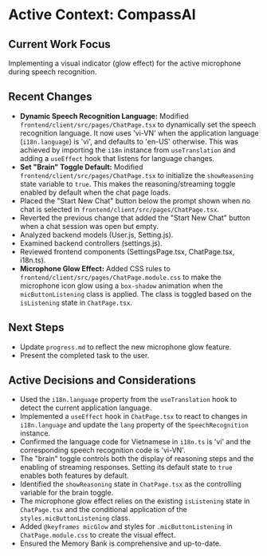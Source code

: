 # Active Context: CompassAI

## Current Work Focus
Implementing a visual indicator (glow effect) for the active microphone during speech recognition.

## Recent Changes
- **Dynamic Speech Recognition Language:** Modified `frontend/client/src/pages/ChatPage.tsx` to dynamically set the speech recognition language. It now uses 'vi-VN' when the application language (`i18n.language`) is 'vi', and defaults to 'en-US' otherwise. This was achieved by importing the `i18n` instance from `useTranslation` and adding a `useEffect` hook that listens for language changes.
- **Set "Brain" Toggle Default:** Modified `frontend/client/src/pages/ChatPage.tsx` to initialize the `showReasoning` state variable to `true`. This makes the reasoning/streaming toggle enabled by default when the chat page loads.
- Placed the "Start New Chat" button below the prompt shown when no chat is selected in `frontend/client/src/pages/ChatPage.tsx`.
- Reverted the previous change that added the "Start New Chat" button when a chat session was open but empty.
- Analyzed backend models (User.js, Setting.js).
- Examined backend controllers (settings.js).
- Reviewed frontend components (SettingsPage.tsx, ChatPage.tsx, i18n.ts).
- **Microphone Glow Effect:** Added CSS rules to `frontend/client/src/pages/ChatPage.module.css` to make the microphone icon glow using a `box-shadow` animation when the `micButtonListening` class is applied. The class is toggled based on the `isListening` state in `ChatPage.tsx`.

## Next Steps
- Update `progress.md` to reflect the new microphone glow feature.
- Present the completed task to the user.

## Active Decisions and Considerations
- Used the `i18n.language` property from the `useTranslation` hook to detect the current application language.
- Implemented a `useEffect` hook in `ChatPage.tsx` to react to changes in `i18n.language` and update the `lang` property of the `SpeechRecognition` instance.
- Confirmed the language code for Vietnamese in `i18n.ts` is 'vi' and the corresponding speech recognition code is 'vi-VN'.
- The "brain" toggle controls both the display of reasoning steps and the enabling of streaming responses. Setting its default state to `true` enables both features by default.
- Identified the `showReasoning` state in `ChatPage.tsx` as the controlling variable for the brain toggle.
- The microphone glow effect relies on the existing `isListening` state in `ChatPage.tsx` and the conditional application of the `styles.micButtonListening` class.
- Added `@keyframes micGlow` and styles for `.micButtonListening` in `ChatPage.module.css` to create the visual effect.
- Ensured the Memory Bank is comprehensive and up-to-date.
